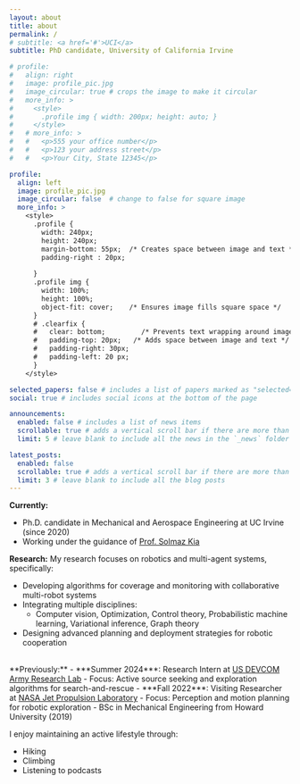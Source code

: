 ```yaml
---
layout: about
title: about
permalink: /
# subtitle: <a href='#'>UCI</a>
subtitle: PhD candidate, University of California Irvine

# profile:
#   align: right
#   image: profile_pic.jpg
#   image_circular: true # crops the image to make it circular
#   more_info: >
#     <style>
#       .profile img { width: 200px; height: auto; }
#     </style>
#   # more_info: >
#   #   <p>555 your office number</p>
#   #   <p>123 your address street</p>
#   #   <p>Your City, State 12345</p>

profile:
  align: left
  image: profile_pic.jpg
  image_circular: false  # change to false for square image
  more_info: >
    <style>
      .profile {
        width: 240px;
        height: 240px;
        margin-bottom: 55px;  /* Creates space between image and text */
        padding-right : 20px;
        
      }
      .profile img {
        width: 100%;
        height: 100%;
        object-fit: cover;    /* Ensures image fills square space */
      }
      # .clearfix {
      #   clear: bottom;         /* Prevents text wrapping around image */
      #   padding-top: 20px;   /* Adds space between image and text */
      #   padding-right: 30px;
      #   padding-left: 20 px;
      }
    </style>

selected_papers: false # includes a list of papers marked as "selected={true}"
social: true # includes social icons at the bottom of the page

announcements:
  enabled: false # includes a list of news items
  scrollable: true # adds a vertical scroll bar if there are more than 3 news items
  limit: 5 # leave blank to include all the news in the `_news` folder

latest_posts:
  enabled: false
  scrollable: true # adds a vertical scroll bar if there are more than 3 new posts items
  limit: 3 # leave blank to include all the blog posts
---
```


**Currently:**
- Ph.D. candidate in Mechanical and Aerospace Engineering at UC Irvine (since 2020)
- Working under the guidance of <a href= 'https://solmaz.eng.uci.edu/'> Prof. Solmaz Kia </a>

**Research:**
My research focuses on robotics and multi-agent systems, specifically:
- Developing algorithms for coverage and monitoring with collaborative multi-robot systems
- Integrating multiple disciplines:
  - Computer vision, Optimization, Control theory, Probabilistic machine learning, Variational inference, Graph theory
- Designing advanced planning and deployment strategies for robotic cooperation


<br>
**Previously:**
- ***Summer 2024***: Research Intern at <a href='https://arl.devcom.army.mil/'>US DEVCOM Army Research Lab</a> 
  - Focus: Active source seeking and exploration algorithms for search-and-rescue
- ***Fall 2022***: Visiting Researcher at <a href='https://www.jpl.nasa.gov/'>NASA Jet Propulsion Laboratory</a>
  - Focus: Perception and motion planning for robotic exploration
- BSc in Mechanical Engineering from Howard University (2019)


I enjoy maintaining an active lifestyle through:
- Hiking
- Climbing
- Listening to podcasts

